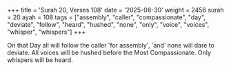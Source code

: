 +++
title = 'Surah 20, Verses 108'
date = '2025-08-30'
weight = 2456
surah = 20
ayah = 108
tags = ["assembly", "caller", "compassionate", "day", "deviate", "follow", "heard", "hushed", "none", "only", "voice", "voices", "whisper", "whispers"]
+++

On that Day all will follow the caller ˹for assembly˺, ˹and˺ none will dare to deviate. All voices will be hushed before the Most Compassionate. Only whispers will be heard.
